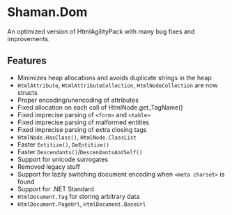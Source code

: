 # Shaman.Dom
An optimized version of HtmlAgilityPack with many bug fixes and improvements.

## Features
* Minimizes heap allocations and avoids duplicate strings in the heap
* `HtmlAttribute`, `HtmlAttributeCollection`, `HtmlNodeCollection` are now structs
* Proper encoding/unencoding of attributes
* Fixed allocation on each call of HtmlNode.get_TagName()
* Fixed imprecise parsing of `<form>` and `<table>`
* Fixed imprecise parsing of malformed entities
* Fixed imprecise parsing of extra closing tags
* `HtmlNode.HasClass()`, `HtmlNode.ClassList`
* Faster `Entitize()`, `DeEntitize()`
* Faster `Descendants()`/`DescendantsAndSelf()`
* Support for unicode surrogates
* Removed legacy stuff
* Support for lazily switching document encoding when `<meta charset>` is found
* Support for .NET Standard
* `HtmlDocument.Tag` for storing arbitrary data
* `HtmlDocument.PageUrl`, `HtmlDocument.BaseUrl` 